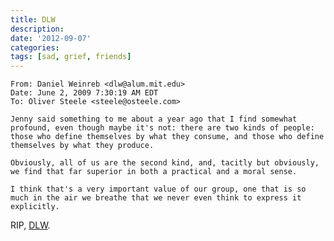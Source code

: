 ```yaml
---
title: DLW
description:
date: '2012-09-07'
categories:
tags: [sad, grief, friends]
---
```


    From: Daniel Weinreb <dlw@alum.mit.edu>
    Date: June 2, 2009 7:30:19 AM EDT
    To: Oliver Steele <steele@osteele.com>

    Jenny said something to me about a year ago that I find somewhat profound, even though maybe it's not: there are two kinds of people: those who define themselves by what they consume, and those who define themselves by what they produce.

    Obviously, all of us are the second kind, and, tacitly but obviously, we find that far superior in both a practical and a moral sense.

    I think that's a very important value of our group, one that is so much in the air we breathe that we never even think to express it explicitly.

RIP, [DLW](http://en.wikipedia.org/wiki/Dan_Weinreb).
